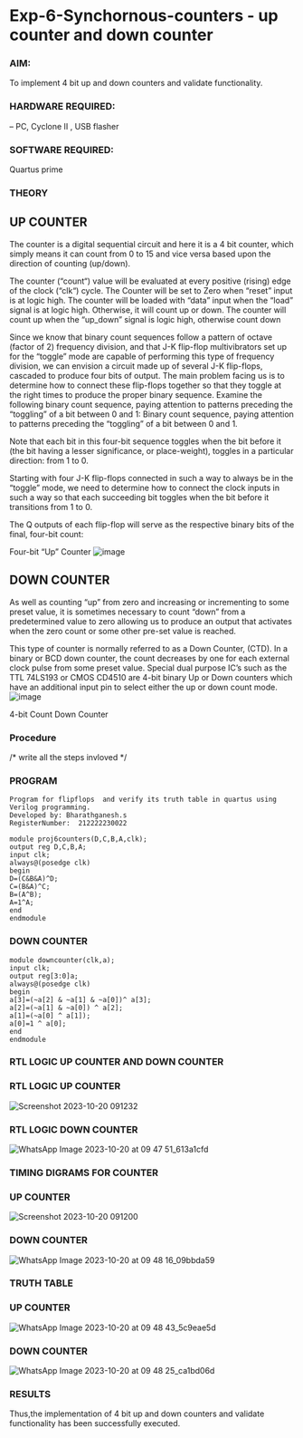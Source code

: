 # Exp-6-Synchornous-counters - up counter and down counter 
### AIM: 
To implement 4 bit up and down counters and validate  functionality.
### HARDWARE REQUIRED:  
– PC, Cyclone II , USB flasher
### SOFTWARE REQUIRED:  
Quartus prime
### THEORY 

## UP COUNTER 
The counter is a digital sequential circuit and here it is a 4 bit counter, which simply means it can count from 0 to 15 and vice versa based upon the direction of counting (up/down). 

The counter (“count“) value will be evaluated at every positive (rising) edge of the clock (“clk“) cycle.
The Counter will be set to Zero when “reset” input is at logic high.
The counter will be loaded with “data” input when the “load” signal is at logic high. Otherwise, it will count up or down.
The counter will count up when the “up_down” signal is logic high, otherwise count down

Since we know that binary count sequences follow a pattern of octave (factor of 2) frequency division, and that J-K flip-flop multivibrators set up for the “toggle” mode are capable of performing this type of frequency division, we can envision a circuit made up of several J-K flip-flops, cascaded to produce four bits of output.
The main problem facing us is to determine how to connect these flip-flops together so that they toggle at the right times to produce the proper binary sequence.
Examine the following binary count sequence, paying attention to patterns preceding the “toggling” of a bit between 0 and 1:
Binary count sequence, paying attention to patterns preceding the “toggling” of a bit between 0 and 1.

Note that each bit in this four-bit sequence toggles when the bit before it (the bit having a lesser significance, or place-weight), toggles in a particular direction: from 1 to 0.



 
 

Starting with four J-K flip-flops connected in such a way to always be in the “toggle” mode, we need to determine how to connect the clock inputs in such a way so that each succeeding bit toggles when the bit before it transitions from 1 to 0.

The Q outputs of each flip-flop will serve as the respective binary bits of the final, four-bit count:

 
 

Four-bit “Up” Counter
![image](https://user-images.githubusercontent.com/36288975/169644758-b2f4339d-9532-40c5-af40-8f4f8c942e2c.png)



## DOWN COUNTER 

As well as counting “up” from zero and increasing or incrementing to some preset value, it is sometimes necessary to count “down” from a predetermined value to zero allowing us to produce an output that activates when the zero count or some other pre-set value is reached.

This type of counter is normally referred to as a Down Counter, (CTD). In a binary or BCD down counter, the count decreases by one for each external clock pulse from some preset value. Special dual purpose IC’s such as the TTL 74LS193 or CMOS CD4510 are 4-bit binary Up or Down counters which have an additional input pin to select either the up or down count mode.
![image](https://user-images.githubusercontent.com/36288975/169644844-1a14e123-7228-4ed8-81a9-eb937dff4ac8.png)


4-bit Count Down Counter
### Procedure
/* write all the steps invloved */



### PROGRAM 
```
Program for flipflops  and verify its truth table in quartus using Verilog programming.
Developed by: Bharathganesh.s
RegisterNumber:  212222230022
```
```
module proj6counters(D,C,B,A,clk);
output reg D,C,B,A;
input clk;
always@(posedge clk)
begin 
D=(C&B&A)^D;
C=(B&A)^C;
B=(A^B);
A=1^A;
end 
endmodule
```
### DOWN COUNTER
```
module downcounter(clk,a);
input clk;
output reg[3:0]a;
always@(posedge clk)
begin
a[3]=(~a[2] & ~a[1] & ~a[0])^ a[3];
a[2]=(~a[1] & ~a[0]) ^ a[2];
a[1]=(~a[0] ^ a[1]);
a[0]=1 ^ a[0];
end
endmodule
```

### RTL LOGIC UP COUNTER AND DOWN COUNTER  
### RTL LOGIC UP COUNTER
![Screenshot 2023-10-20 091232](https://github.com/bharathganeshsivasankaran/Exp-7-Synchornous-counters-/assets/119478098/76046079-4629-4ac3-b23f-9b4b04d0b865)
### RTL LOGIC DOWN COUNTER  
![WhatsApp Image 2023-10-20 at 09 47 51_613a1cfd](https://github.com/bharathganeshsivasankaran/Exp-7-Synchornous-counters-/assets/119478098/96bba110-e178-4f33-a5c4-0f0152b046d5)


### TIMING DIGRAMS FOR COUNTER  
### UP COUNTER
![Screenshot 2023-10-20 091200](https://github.com/bharathganeshsivasankaran/Exp-7-Synchornous-counters-/assets/119478098/d7771fc3-be6b-4694-8675-f5b16fad862c)
### DOWN COUNTER
![WhatsApp Image 2023-10-20 at 09 48 16_09bbda59](https://github.com/bharathganeshsivasankaran/Exp-7-Synchornous-counters-/assets/119478098/e4f63b93-5573-4624-883a-ad1c02828d59)

### TRUTH TABLE 
### UP COUNTER
![WhatsApp Image 2023-10-20 at 09 48 43_5c9eae5d](https://github.com/bharathganeshsivasankaran/Exp-7-Synchornous-counters-/assets/119478098/7829c9b7-7e66-4fbc-b7d8-8fd40ae56478)
### DOWN COUNTER
![WhatsApp Image 2023-10-20 at 09 48 25_ca1bd06d](https://github.com/bharathganeshsivasankaran/Exp-7-Synchornous-counters-/assets/119478098/b105a7a9-239c-449e-8763-6fde3a1b6102)

### RESULTS 
Thus,the implementation of 4 bit up and down counters and validate  functionality has been successfully executed.
